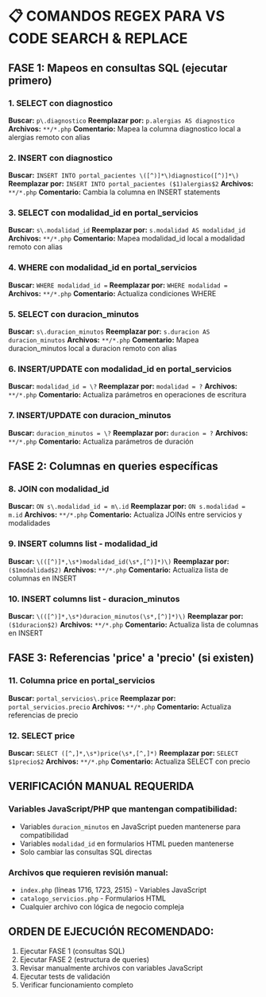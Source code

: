 # 📋 COMANDOS REGEX PARA VS CODE SEARCH & REPLACE

## FASE 1: Mapeos en consultas SQL (ejecutar primero)

### 1. SELECT con diagnostico
**Buscar:** `p\.diagnostico`
**Reemplazar por:** `p.alergias AS diagnostico`
**Archivos:** `**/*.php`
**Comentario:** Mapea la columna diagnostico local a alergias remoto con alias

### 2. INSERT con diagnostico
**Buscar:** `INSERT INTO portal_pacientes \([^)]*\)diagnostico([^)]*\)`
**Reemplazar por:** `INSERT INTO portal_pacientes ($1)alergias$2`
**Archivos:** `**/*.php`
**Comentario:** Cambia la columna en INSERT statements

### 3. SELECT con modalidad_id en portal_servicios
**Buscar:** `s\.modalidad_id`
**Reemplazar por:** `s.modalidad AS modalidad_id`
**Archivos:** `**/*.php`
**Comentario:** Mapea modalidad_id local a modalidad remoto con alias

### 4. WHERE con modalidad_id en portal_servicios
**Buscar:** `WHERE modalidad_id =`
**Reemplazar por:** `WHERE modalidad =`
**Archivos:** `**/*.php`
**Comentario:** Actualiza condiciones WHERE

### 5. SELECT con duracion_minutos
**Buscar:** `s\.duracion_minutos`
**Reemplazar por:** `s.duracion AS duracion_minutos`
**Archivos:** `**/*.php`
**Comentario:** Mapea duracion_minutos local a duracion remoto con alias

### 6. INSERT/UPDATE con modalidad_id en portal_servicios
**Buscar:** `modalidad_id = \?`
**Reemplazar por:** `modalidad = ?`
**Archivos:** `**/*.php`
**Comentario:** Actualiza parámetros en operaciones de escritura

### 7. INSERT/UPDATE con duracion_minutos
**Buscar:** `duracion_minutos = \?`
**Reemplazar por:** `duracion = ?`
**Archivos:** `**/*.php`
**Comentario:** Actualiza parámetros de duración

## FASE 2: Columnas en queries específicas

### 8. JOIN con modalidad_id
**Buscar:** `ON s\.modalidad_id = m\.id`
**Reemplazar por:** `ON s.modalidad = m.id`
**Archivos:** `**/*.php`
**Comentario:** Actualiza JOINs entre servicios y modalidades

### 9. INSERT columns list - modalidad_id
**Buscar:** `\(([^)]*,\s*)modalidad_id(\s*,[^)]*)\)`
**Reemplazar por:** `($1modalidad$2)`
**Archivos:** `**/*.php`
**Comentario:** Actualiza lista de columnas en INSERT

### 10. INSERT columns list - duracion_minutos
**Buscar:** `\(([^)]*,\s*)duracion_minutos(\s*,[^)]*)\)`
**Reemplazar por:** `($1duracion$2)`
**Archivos:** `**/*.php`
**Comentario:** Actualiza lista de columnas en INSERT

## FASE 3: Referencias 'price' a 'precio' (si existen)

### 11. Columna price en portal_servicios
**Buscar:** `portal_servicios\.price`
**Reemplazar por:** `portal_servicios.precio`
**Archivos:** `**/*.php`
**Comentario:** Actualiza referencias de precio

### 12. SELECT price
**Buscar:** `SELECT ([^,]*,\s*)price(\s*,[^,]*)`
**Reemplazar por:** `SELECT $1precio$2`
**Archivos:** `**/*.php`
**Comentario:** Actualiza SELECT con precio

## VERIFICACIÓN MANUAL REQUERIDA

### Variables JavaScript/PHP que mantengan compatibilidad:
- Variables `duracion_minutos` en JavaScript pueden mantenerse para compatibilidad
- Variables `modalidad_id` en formularios HTML pueden mantenerse
- Solo cambiar las consultas SQL directas

### Archivos que requieren revisión manual:
- `index.php` (líneas 1716, 1723, 2515) - Variables JavaScript
- `catalogo_servicios.php` - Formularios HTML
- Cualquier archivo con lógica de negocio compleja

## ORDEN DE EJECUCIÓN RECOMENDADO:
1. Ejecutar FASE 1 (consultas SQL)
2. Ejecutar FASE 2 (estructura de queries)
3. Revisar manualmente archivos con variables JavaScript
4. Ejecutar tests de validación
5. Verificar funcionamiento completo